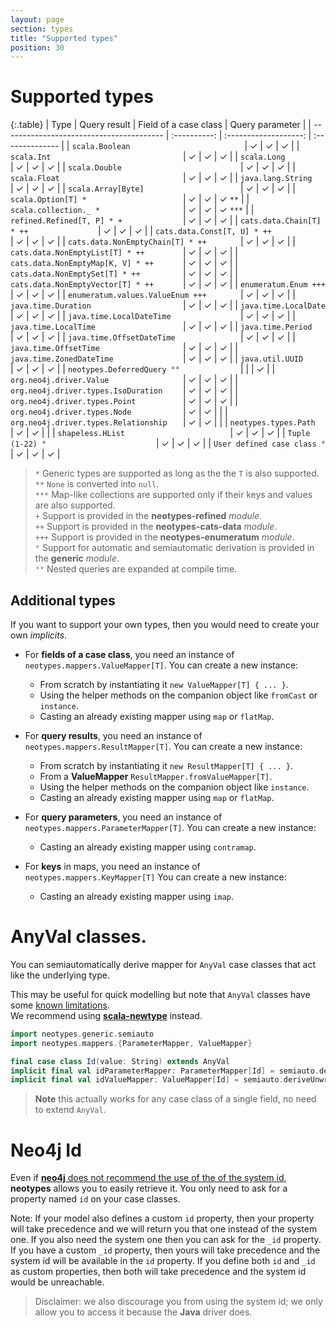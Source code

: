 ```yaml
---
layout: page
section: types
title: "Supported types"
position: 30
---
```


# Supported types

{:.table}
| Type                                     | Query result | Field of a case class | Query parameter |
| ---------------------------------------- | :----------: | :-------------------: | :-------------- |
| `scala.Boolean                         ` | ✓            | ✓                     | ✓ |
| `scala.Int                             ` | ✓            | ✓                     | ✓ |
| `scala.Long                            ` | ✓            | ✓                     | ✓ |
| `scala.Double                          ` | ✓            | ✓                     | ✓ |
| `scala.Float                           ` | ✓            | ✓                     | ✓ |
| `java.lang.String                      ` | ✓            | ✓                     | ✓ |
| `scala.Array[Byte]                     ` | ✓            | ✓                     | ✓ |
| `scala.Option[T] *                     ` | ✓            | ✓                     | ✓ `**` |
| `scala.collection._ *                  ` | ✓            | ✓                     | ✓ `***` |
| `refined.Refined[T, P] * +             ` | ✓            | ✓                     | ✓ |
| `cats.data.Chain[T] * ++               ` | ✓            | ✓                     | ✓ |
| `cats.data.Const[T, U] * ++            ` | ✓            | ✓                     | ✓ |
| `cats.data.NonEmptyChain[T] * ++       ` | ✓            | ✓                     | ✓ |
| `cats.data.NonEmptyList[T] * ++        ` | ✓            | ✓                     | ✓ |
| `cats.data.NonEmptyMap[K, V] * ++      ` | ✓            | ✓                     | ✓ |
| `cats.data.NonEmptySet[T] * ++         ` | ✓            | ✓                     | ✓ |
| `cats.data.NonEmptyVector[T] * ++      ` | ✓            | ✓                     | ✓ |
| `enumeratum.Enum +++                   ` | ✓            | ✓                     | ✓ |
| `enumeratum.values.ValueEnum +++       ` | ✓            | ✓                     | ✓ |
| `java.time.Duration                    ` | ✓            | ✓                     | ✓ |
| `java.time.LocalDate                   ` | ✓            | ✓                     | ✓ |
| `java.time.LocalDateTime               ` | ✓            | ✓                     | ✓ |
| `java.time.LocalTime                   ` | ✓            | ✓                     | ✓ |
| `java.time.Period                      ` | ✓            | ✓                     | ✓ |
| `java.time.OffsetDateTime              ` | ✓            | ✓                     | ✓ |
| `java.time.OffsetTime                  ` | ✓            | ✓                     | ✓ |
| `java.time.ZonedDateTime               ` | ✓            | ✓                     | ✓ |
| `java.util.UUID                        ` | ✓            | ✓                     | ✓ |
| `neotypes.DeferredQuery °°             ` |              |                       | ✓ |
| `org.neo4j.driver.Value                ` | ✓            | ✓                     | ✓ |
| `org.neo4j.driver.types.IsoDuration    ` | ✓            | ✓                     | ✓ |
| `org.neo4j.driver.types.Point          ` | ✓            | ✓                     | ✓ |
| `org.neo4j.driver.types.Node           ` | ✓            | ✓                     | |
| `org.neo4j.driver.types.Relationship   ` | ✓            | ✓                     | |
| `neotypes.types.Path                   ` | ✓            | ✓                     | |
| `shapeless.HList                       ` | ✓            | ✓                     | ✓ |
| `Tuple (1-22) °                        ` | ✓            | ✓                     | ✓ |
| `User defined case class °             ` | ✓            | ✓                     | ✓ |

> `*` Generic types are supported as long as the the `T` is also supported.<br>
> `**` `None` is converted into `null`.<br>
> `***` Map-like collections are supported only if their keys and values are also supported.<br>
> `+` Support is provided in the **neotypes-refined** _module_.<br>
> `++` Support is provided in the **neotypes-cats-data** _module_.<br>
> `+++` Support is provided in the **neotypes-enumeratum** _module_.<br>
> `°` Support for automatic and semiautomatic derivation is provided in the **generic** _module_.<br>
> `°°` Nested queries are expanded at compile time.<br>

## Additional types

If you want to support your own types, then you would need to create your own _implicits_.

* For **fields of a case class**, you need an instance of `neotypes.mappers.ValueMapper[T]`.
You can create a new instance:
  + From scratch by instantiating it `new ValueMapper[T] { ... }`.
  + Using the helper methods on the companion object like `fromCast` or `instance`.
  + Casting an already existing mapper using `map` or `flatMap`.

* For **query results**, you need an instance of `neotypes.mappers.ResultMapper[T]`.
You can create a new instance:
  + From scratch by instantiating it `new ResultMapper[T] { ... }`.
  + From a **ValueMapper** `ResultMapper.fromValueMapper[T]`.
  + Using the helper methods on the companion object like `instance`.
  + Casting an already existing mapper using `map` or `flatMap`.

* For **query parameters**, you need an instance of `neotypes.mappers.ParameterMapper[T]`.
You can create a new instance:
  + Casting an already existing mapper using `contramap`.

* For **keys** in maps, you need an instance of `neotypes.mappers.KeyMapper[T]`
You can create a new instance:
  + Casting an already existing mapper using `imap`.

# AnyVal classes.

You can semiautomatically derive mapper for `AnyVal` case classes that act like the underlying type.

This may be useful for quick modelling but note that `AnyVal` classes have
some [known limitations](https://docs.scala-lang.org/overviews/core/value-classes.html#when-allocation-is-necessary).<br>
We recommend using [**scala-newtype**](https://github.com/estatico/scala-newtype) instead.

```scala mdoc:reset-object
import neotypes.generic.semiauto
import neotypes.mappers.{ParameterMapper, ValueMapper}

final case class Id(value: String) extends AnyVal
implicit final val idParameterMapper: ParameterMapper[Id] = semiauto.deriveUnwrappedParameterMapper
implicit final val idValueMapper: ValueMapper[Id] = semiauto.deriveUnwrappedValueMapper
```

> **Note** this actually works for any case class of a single field, no need to extend `AnyVal`.

# Neo4j Id

Even if [**neo4j** does not recommend the use of the of the system id](https://neo4j.com/blog/dark-side-neo4j-worst-practices/), **neotypes** allows you to easily retrieve it.
You only need to ask for a property named `id` on your case classes.

Note: If your model also defines a custom `id` property, then your property will take precedence and we will return you that one instead of the system one.
If you also need the system one then you can ask for the `_id` property.
If you have a custom `_id` property, then yours will take precedence and the system id will be available in the `id` property.
If you define both `id` and `_id` as custom properties, then both will take precedence and the system id would be unreachable.

> Disclaimer: we also discourage you from using the system id; we only allow you to access it because the **Java** driver does.
